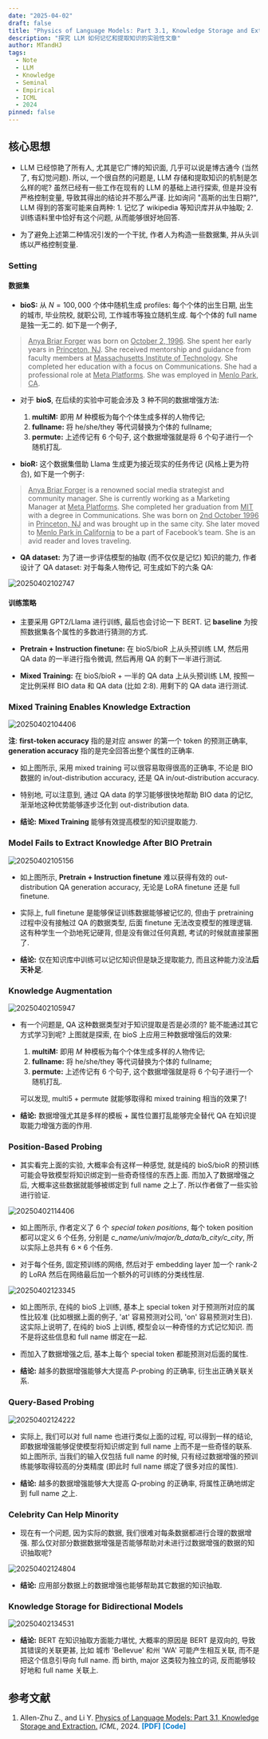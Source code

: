 ```yaml
---
date: "2025-04-02"
draft: false
title: "Physics of Language Models: Part 3.1, Knowledge Storage and Extraction"
description: "探究 LLM 如何记忆和提取知识的实验性文章"
author: MTandHJ
tags:
  - Note
  - LLM
  - Knowledge
  - Seminal
  - Empirical
  - ICML
  - 2024
pinned: false
---
```




## 核心思想

- LLM 已经惊艳了所有人, 尤其是它广博的知识面, 几乎可以说是博古通今 (当然了, 有幻觉问题). 所以, 一个很自然的问题是, LLM 存储和提取知识的机制是怎么样的呢? 虽然已经有一些工作在现有的 LLM 的基础上进行探索, 但是并没有严格控制变量, 导致其得出的结论并不那么严谨. 比如询问 "高斯的出生日期?", LLM 得到的答案可能来自两种: 1. 记忆了 wikipedia 等知识库并从中抽取; 2. 训练语料里中恰好有这个问题, 从而能够很好地回答.

- 为了避免上述第二种情况引发的一个干扰, 作者人为构造一些数据集, 并从头训练以严格控制变量.

### Setting


#### 数据集

- **bioS:** 从 $N=100,000$ 个体中随机生成 profiles: 每个个体的出生日期, 出生的城市, 毕业院校, 就职公司, 工作城市等独立随机生成. 每个个体的 full name 是独一无二的. 如下是一个例子,

> <u>Anya Briar Forger</u> was born on <u>October 2, 1996</u>. She spent her early years in <u>Princeton, NJ</u>. She received mentorship and guidance from faculty members at <u>Massachusetts Institute of Technology</u>. She completed her education with a focus on Communications. She had a professional role at <u>Meta Platforms</u>. She was employed in <u>Menlo Park, CA</u>.

- 对于 **bioS**, 在后续的实验中可能会涉及 3 种不同的数据增强方法:
    1. **multiM:** 即用 $M$ 种模板为每个个体生成多样的人物传记;
    2. **fullname:** 将 he/she/they 等代词替换为个体的 fullname;
    3. **permute:** 上述传记有 6 个句子, 这个数据增强就是将 6 个句子进行一个随机打乱.

- **bioR:** 这个数据集借助 Llama 生成更为接近现实的任务传记 (风格上更为符合), 如下是一个例子:

> <u>Anya Briar Forger</u> is a renowned social media strategist and community manager. She is currently working as a Marketing Manager at <u>Meta Platforms</u>. She completed her graduation from <u>MIT</u> with a degree in Communications. She was born on <u>2nd October 1996</u> in <u>Princeton, NJ</u> and was brought up in the same city. She later moved to <u>Menlo Park in California</u> to be a part of Facebook’s team. She is an avid reader and loves traveling.

- **QA dataset:** 为了进一步评估模型的抽取 (而不仅仅是记忆) 知识的能力, 作者设计了 QA dataset: 对于每条人物传记, 可生成如下的六条 QA:

![20250402102747](https://raw.githubusercontent.com/MTandHJ/blog_source/master/images/20250402102747.png)


#### 训练策略

- 主要采用 GPT2/Llama 进行训练, 最后也会讨论一下 BERT. 记 **baseline** 为按照数据集各个属性的多数进行猜测的方式.

- **Pretrain + Instruction finetune:** 在 bioS/bioR 上从头预训练 LM, 然后用 QA data 的一半进行指令微调, 然后再用 QA 的剩下一半进行测试.

- **Mixed Training:** 在 bioS/bioR + 一半的 QA data 上从头预训练 LM, 按照一定比例采样 BIO data 和 QA data (比如 2:8). 用剩下的 QA data 进行测试.



### Mixed Training Enables Knowledge Extraction

![20250402104406](https://raw.githubusercontent.com/MTandHJ/blog_source/master/images/20250402104406.png)

**注**: **first-token accuracy** 指的是对应 answer 的第一个 token 的预测正确率, **generation accuracy** 指的是完全回答出整个属性的正确率.

- 如上图所示, 采用 mixed training 可以很容易取得很高的正确率, 不论是 BIO 数据的 in/out-distribution accuracy, 还是 QA in/out-distribution accuracy.

- 特别地, 可以注意到, 通过 QA data 的学习能够很快地帮助 BIO data 的记忆, 渐渐地这种优势能够逐步泛化到 out-distribution data.

- **结论:** **Mixed Training** 能够有效提高模型的知识提取能力.

### Model Fails to Extract Knowledge After BIO Pretrain

![20250402105156](https://raw.githubusercontent.com/MTandHJ/blog_source/master/images/20250402105156.png)


- 如上图所示, **Pretrain + Instruction finetune** 难以获得有效的 out-distribution QA generation accuracy, 无论是 LoRA finetune 还是 full finetune.

- 实际上, full finetune 是能够保证训练数据能够被记忆的, 但由于 pretraining 过程中没有接触过 QA 的数据类型, 后面 finetune 无法改变模型的推理逻辑. 这有种学生一个劲地死记硬背, 但是没有做过任何真题, 考试的时候就直接蒙圈了.

- **结论:** 仅在知识库中训练可以记忆知识但是缺乏提取能力, 而且这种能力没法**后天补足**.

### Knowledge Augmentation

![20250402105947](https://raw.githubusercontent.com/MTandHJ/blog_source/master/images/20250402105947.png)

- 有一个问题是, QA 这种数据类型对于知识提取是否是必须的? 能不能通过其它方式学习到呢? 上图就是探索, 在 bioS 上应用三种数据增强后的效果:
    1. **multiM:** 即用 $M$ 种模板为每个个体生成多样的人物传记;
    2. **fullname:** 将 he/she/they 等代词替换为个体的 fullname;
    3. **permute:** 上述传记有 6 个句子, 这个数据增强就是将 6 个句子进行一个随机打乱.

    可以发现, multi5 + permute 就能够取得和 mixed training 相当的效果了!

- **结论:** 数据增强尤其是多样的模板 + 属性位置打乱能够完全替代 QA 在知识提取能力增强方面的作用.

### Position-Based Probing

- 其实看完上面的实验, 大概率会有这样一种感觉, 就是纯的 bioS/bioR 的预训练可能会导致模型将知识绑定到一些奇奇怪怪的东西上面. 而加入了数据增强之后, 大概率这些数据就能够被绑定到 full name 之上了. 所以作者做了一些实验进行验证.

![20250402114406](https://raw.githubusercontent.com/MTandHJ/blog_source/master/images/20250402114406.png)

- 如上图所示, 作者定义了 6 个 *special token positions*, 每个 token position 都可以定义 6 个任务, 分别是 *c_name/univ/major/b_data/b_city/c_city*, 所以实际上总共有 $6 \times 6$ 个任务.

- 对于每个任务, 固定预训练的网络, 然后对于 embedding layer 加一个 rank-2 的 LoRA 然后在网络最后加一个额外的可训练的分类线性层. 

![20250402123345](https://raw.githubusercontent.com/MTandHJ/blog_source/master/images/20250402123345.png)

- 如上图所示, 在纯的 bioS 上训练, 基本上 special token 对于预测所对应的属性比较准 (比如根据上面的例子, 'at' 容易预测对公司, 'on' 容易预测对生日). 这实际上说明了, 在纯的 bioS 上训练, 模型会以一种奇怪的方式记忆知识. 而不是将这些信息和 full name 绑定在一起.

- 而加入了数据增强之后, 基本上每个 special token 都能预测对后面的属性. 

- **结论:** 越多的数据增强能够大大提高 $P$-probing 的正确率, 衍生出正确关联关系.

### Query-Based Probing

![20250402124222](https://raw.githubusercontent.com/MTandHJ/blog_source/master/images/20250402124222.png)

- 实际上, 我们可以对 full name 也进行类似上面的过程, 可以得到一样的结论, 即数据增强能够促使模型将知识绑定到 full name 上而不是一些奇怪的联系. 如上图所示, 当我们的输入仅包括 full name 的时候, 只有经过数据增强的预训练能够取得较高的分类精度 (即此时 full name 绑定了很多对应的属性).


- **结论:** 越多的数据增强能够大大提高 $Q$-probing 的正确率, 将属性正确地绑定到 full name 之上.

### Celebrity Can Help Minority

- 现在有一个问题, 因为实际的数据, 我们很难对每条数据都进行合理的数据增强. 那么仅对部分数据数据增强是否能够帮助对未进行过数据增强的数据的知识抽取呢?

![20250402124804](https://raw.githubusercontent.com/MTandHJ/blog_source/master/images/20250402124804.png)

- **结论:** 应用部分数据上的数据增强也能够帮助其它数据的知识抽取.

### Knowledge Storage for Bidirectional Models

![20250402134531](https://raw.githubusercontent.com/MTandHJ/blog_source/master/images/20250402134531.png)

- **结论:** BERT 在知识抽取方面能力堪忧, 大概率的原因是 BERT 是双向的, 导致其错误的关联更甚, 比如 城市 'Bellevue' 和州 'WA' 可能产生相互关联, 而不是把这个信息引导向 full name. 而 birth, major 这类较为独立的词, 反而能够较好地和 full name 关联上.


## 参考文献

<ol class="reference">

  <li>
    Allen-Zhu Z., and Li Y.
    <u>Physics of Language Models: Part 3.1, Knowledge Storage and Extraction.</u>
    <i>ICML</i>, 2024.
    <a href="http://arxiv.org/abs/2407.05441" style="color: #007acc; font-weight: bold; text-decoration: none;">[PDF]</a>
    <a href="https://physics.allen-zhu.com/part-3-knowledge/part-3-1" style="color: #007acc; font-weight: bold; text-decoration: none;">[Code]</a>
  </li>

  <!-- 添加更多文献条目 -->
</ol>